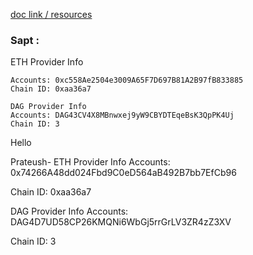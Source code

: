 [doc link / resources](https://docs.google.com/document/d/18xEu5Gb9A371knnpfGzJJ_942r30Kuh_LSwfsXXQFe8/edit)

### Sapt :
ETH Provider Info
```
Accounts: 0xc558Ae2504e3009A65F7D697B81A2B97fB833885
Chain ID: 0xaa36a7

DAG Provider Info
Accounts: DAG43CV4X8MBnwxej9yW9CBYDTEqeBsK3QpPK4Uj
Chain ID: 3
```
Hello

Prateush-
ETH Provider Info
Accounts: 0x74266A48dd024Fbd9C0eD564aB492B7bb7EfCb96

Chain ID: 0xaa36a7

DAG Provider Info
Accounts: DAG4D7UD58CP26KMQNi6WbGj5rrGrLV3ZR4zZ3XV

Chain ID: 3

